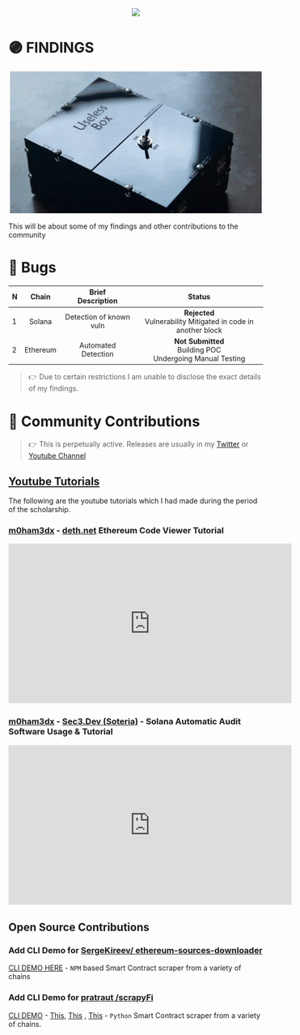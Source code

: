 <p align="center">
<a href="https://twitter.com/m0ham3dxx" target="_blank">
<img src = "https://hits.seeyoufarm.com/api/count/incr/badge.svg?url=https%3A%2F%2Fgithub.com%2Fm0ham3dx%2FImmunefi-WHS-Report&count_bg=%23270082&title_bg=%23570530&icon=snapchat.svg&icon_color=%2304FF7B&title=n00bs&edge_flat=false">
</a>
</p>

# 🟣 FINDINGS

<p align="center">
<a href="https://twitter.com/m0ham3dxx" target="_blank">
<img src="./img/ususb.gif">
</a>
</p>

This will be about some of my findings and other contributions to the community 

# 💜 Bugs 

N | Chain | Brief<br>Description | Status
|:--|:--:|:--:|:--:|
1 | Solana | Detection of known vuln | **Rejected** <br> Vulnerability Mitigated in code in another block
2 | Ethereum | Automated Detection | **Not Submitted** <br> Building POC <br> Undergoing Manual Testing

> 👉 Due to certain restrictions I am unable to disclose the exact details of my findings.   
# 💜 Community Contributions 

> 👉 This is perpetually active. Releases are usually in my [Twitter](https://twitter.com/m0ham3dxx) or [Youtube Channel](https://www.youtube.com/channel/UClypqHQkhsNZSD0eRmN3Piw/)  

## [Youtube Tutorials](https://www.youtube.com/channel/UClypqHQkhsNZSD0eRmN3Piw/) 

The following are the youtube tutorials which I had made during the period of the scholarship. 

### [m0ham3dx](https://www.youtube.com/channel/UClypqHQkhsNZSD0eRmN3Piw/) - [deth.net](https://www.deth.net/) Ethereum Code Viewer Tutorial

<p align="center">
<iframe width="560" height="315"
src="https://www.youtube.com/embed/d9xE8Cyj7dU?&autoplay=1"frameborder="0" 
allowfullscreen></iframe>
</p>

### [m0ham3dx](https://www.youtube.com/channel/UClypqHQkhsNZSD0eRmN3Piw/) - [Sec3.Dev (Soteria)](https://www.sec3.dev/) - Solana Automatic Audit Software Usage & Tutorial

<p align="center">
<iframe width="560" height="315"
src="https://www.youtube.com/embed/jmVBybO6EIo?&autoplay=1"frameborder="0" 
allowfullscreen></iframe>
</p>

## Open Source Contributions 

### Add CLI Demo for [SergeKireev/ ethereum-sources-downloader](https://github.com/SergeKireev/ethereum-sources-downloader)

[CLI DEMO HERE](https://github.com/SergeKireev/ethereum-sources-downloader/blob/main/essdemo.gif) - `NPM` based Smart Contract scraper from a variety of chains

### Add CLI Demo for [pratraut /scrapyFi](https://github.com/pratraut/scrapyFi)

[CLI DEMO](https://github.com/pratraut/scrapyFi) - [This](https://github.com/pratraut/scrapyFi/blob/master/demogifs/1List.gif), [This](https://github.com/pratraut/scrapyFi/blob/master/demogifs/2SearchAndDownload.gif) , [This](https://github.com/pratraut/scrapyFi/blob/master/demogifs/3DLSingleContract.gif) - `Python` Smart Contract scraper from a variety of chains.





